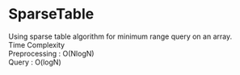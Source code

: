 # SparseTable
Using sparse table algorithm for minimum range query on an array.<br />
Time Complexity<br />
    Preprocessing : O(NlogN)<br />
    Query         : O(logN)   
